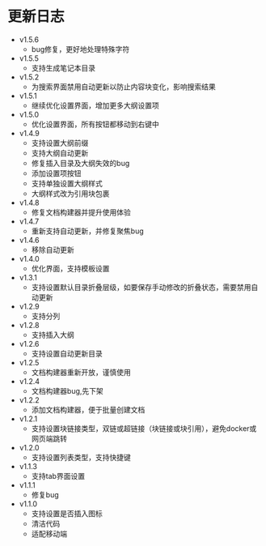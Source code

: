 # 更新日志
- v1.5.6
  - bug修复，更好地处理特殊字符
- v1.5.5
  - 支持生成笔记本目录
- v1.5.2
  - 为搜索界面禁用自动更新以防止内容块变化，影响搜索结果
- v1.5.1
  - 继续优化设置界面，增加更多大纲设置项
- v1.5.0
  - 优化设置界面，所有按钮都移动到右键中
- v1.4.9
  - 支持设置大纲前缀
  - 支持大纲自动更新
  - 修复插入目录及大纲失效的bug
  - 添加设置项按钮
  - 支持单独设置大纲样式
  - 大纲样式改为引用块包裹
- v1.4.8
  - 修复文档构建器并提升使用体验
- v1.4.7
  - 重新支持自动更新，并修复聚焦bug
- v1.4.6
  - 移除自动更新
- v1.4.0
  - 优化界面，支持模板设置
- v1.3.1
  - 支持设置默认目录折叠层级，如要保存手动修改的折叠状态，需要禁用自动更新
- v1.2.9
  - 支持分列
- v1.2.8
  - 支持插入大纲
- v1.2.6
  - 支持设置自动更新目录
- v1.2.5
  - 文档构建器重新开放，谨慎使用
- v1.2.4
  - 文档构建器bug,先下架
- v1.2.2
  - 添加文档构建器，便于批量创建文档
- v1.2.1
  - 支持设置块链接类型，双链或超链接（块链接或块引用），避免docker或网页端跳转
- v1.2.0
  - 支持设置列表类型，支持快捷键
- v1.1.3
  - 支持tab界面设置
- v1.1.1
  - 修复bug
- v1.1.0
  - 支持设置是否插入图标
  - 清洁代码
  - 适配移动端